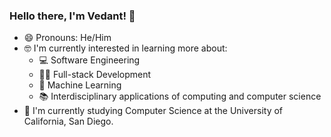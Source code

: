 ### Hello there, I'm Vedant! 👋

<!--
**vedant-patel/vedant-patel** is a ✨ _special_ ✨ repository because its `README.md` (this file) appears on your GitHub profile.

Here are some ideas to get you started:
- 🧠 I'm currently interested in learning more about software engineering,  
- 🔭 I’m currently working on ...
- 🌱 I’m currently learning ...
- 👯 I’m looking to collaborate on ...
- 🤔 I’m looking for help with ...
- 💬 Ask me about ...
- 📫 How to reach me: ...
- ⚡ Fun fact: ...
-->
- 😄 Pronouns: He/Him
- 🤓 I'm currently interested in learning more about:
  - 💻 Software Engineering
  - 👨‍💻 Full-stack Development
  - 🧠 Machine Learning
  - 📚 Interdisciplinary applications of computing and computer science
- 🏫 I'm currently studying Computer Science at the University of California, San Diego.  
